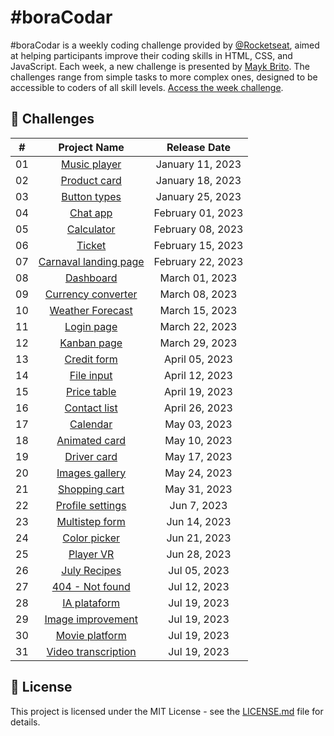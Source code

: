 # #boraCodar
#boraCodar is a weekly coding challenge provided by [@Rocketseat](https://www.rocketseat.com.br/), aimed at helping participants improve their coding skills in HTML, CSS, and JavaScript. Each week, a new challenge is presented by [Mayk Brito](https://github.com/maykbrito). The challenges range from simple tasks to more complex ones, designed to be accessible to coders of all skill levels. [Access the week challenge](https://www.rocketseat.com.br/boracodar).

## 🚀 Challenges

| # | Project Name | Release Date |
| :-: | :------------: | :------------: |
| 01 | [Music player](https://github.com/bw3sley/bora-codar/tree/main/music-player) | January 11, 2023 |
| 02 | [Product card](https://github.com/bw3sley/bora-codar/tree/main/product-card) | January 18, 2023 |
| 03 | [Button types](https://github.com/bw3sley/bora-codar/tree/main/button-types) | January 25, 2023 |
| 04 | [Chat app](https://github.com/bw3sley/bora-codar/tree/main/chat-app) | February 01, 2023 |
| 05 | [Calculator](https://github.com/bw3sley/bora-codar/tree/main/calculator) | February 08, 2023 |
| 06 | [Ticket](https://github.com/bw3sley/bora-codar/tree/main/ticket) | February 15, 2023 |
| 07 | [Carnaval landing page](https://github.com/bw3sley/bora-codar/tree/main/carnaval-landing-page) | February 22, 2023 |
| 08 | [Dashboard](https://github.com/bw3sley/bora-codar/tree/main/dashboard) | March 01, 2023 |
| 09 | [Currency converter](https://github.com/bw3sley/bora-codar/tree/main/currency-converter) | March 08, 2023 |
| 10 | [Weather Forecast](https://github.com/bw3sley/bora-codar/tree/main/weather-forecast) | March 15, 2023 |
| 11 | [Login page](https://github.com/bw3sley/bora-codar/tree/main/login-page) | March 22, 2023 |
| 12 | [Kanban page](https://github.com/bw3sley/bora-codar/tree/main/kanban-page) | March 29, 2023 |
| 13 | [Credit form](https://github.com/bw3sley/bora-codar/tree/main/credit-form) | April 05, 2023 |
| 14 | [File input](https://github.com/bw3sley/bora-codar/tree/main/file-input) | April 12, 2023 |
| 15 | [Price table](https://github.com/bw3sley/bora-codar/tree/main/price-table) | April 19, 2023 |
| 16 | [Contact list](https://github.com/bw3sley/bora-codar/tree/main/contact-list) | April 26, 2023 |
| 17 | [Calendar](https://github.com/bw3sley/bora-codar/tree/main/calendar) | May 03, 2023 |
| 18 | [Animated card](https://github.com/bw3sley/bora-codar/tree/main/animated-card) | May 10, 2023 |
| 19 | [Driver card](https://github.com/bw3sley/bora-codar/tree/main/driver-card) | May 17, 2023 |
| 20 | [Images gallery](https://github.com/bw3sley/bora-codar/tree/main/images-gallery) | May 24, 2023 |
| 21 | [Shopping cart](https://github.com/bw3sley/bora-codar/tree/main/shopping-cart) | May 31, 2023 |
| 22 | [Profile settings](https://github.com/bw3sley/bora-codar/tree/main/profile-settings) | Jun 7, 2023 |
| 23 | [Multistep form](https://github.com/bw3sley/bora-codar/tree/main/multistep-form) | Jun 14, 2023 |
| 24 | [Color picker](https://github.com/bw3sley/bora-codar/tree/main/color-picker) | Jun 21, 2023 |
| 25 | [Player VR](https://github.com/bw3sley/bora-codar/tree/main/player-vr) | Jun 28, 2023 |
| 26 | [July Recipes](https://github.com/bw3sley/bora-codar/tree/main/july-recipes) | Jul 05, 2023 |
| 27 | [404 - Not found](https://github.com/bw3sley/bora-codar/tree/main/not-found) | Jul 12, 2023 |
| 28 | [IA plataform](https://github.com/bw3sley/bora-codar/tree/main/ia-plataform) | Jul 19, 2023 |
| 29 | [Image improvement](https://github.com/bw3sley/bora-codar/tree/main/#29) | Jul 19, 2023 |
| 30 | [Movie platform](https://github.com/bw3sley/bora-codar/tree/main/#30) | Jul 19, 2023 |
| 31 | [Video transcription](https://github.com/bw3sley/bora-codar/tree/main/#31) | Jul 19, 2023 |

## 📝 License

This project is licensed under the MIT License - see the [LICENSE.md](./LICENSE.md) file for details.
